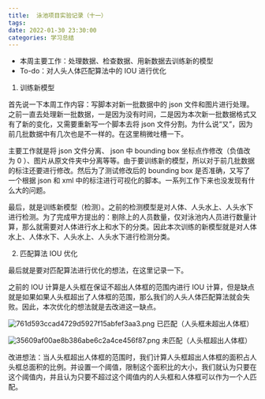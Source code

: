 ```yaml
---
title:  泳池项目实验记录（十一）
tags: 
date: 2022-01-30 23:30:00
categories: 学习总结
---
```



- 本周主要工作：处理数据、检查数据、用新数据去训练新的模型
- To-do：对人头人体匹配算法中的 IOU 进行优化

1. 训练新模型

首先说一下本周工作内容：写脚本对新一批数据中的 json 文件和图片进行处理。之前一直去处理新一批数据，一是因为没有时间，二是因为本次新一批数据格式又有了新的变化，又需要重新写一个脚本去将 json 文件分割。为什么说“又”，因为前几批数据中有几次也是不一样的。在这里稍微吐槽一下。

主要工作就是将 json 文件分离、 json 中 bounding box 坐标点作修改（负值改为 0 ）、图片从原文件夹中分离等等。由于要训练新的模型，所以对于前几批数据的标注还要进行修改。然后为了测试修改后的 bounding box 是否准确，又写了一个根据 json 和 xml 中的标注进行可视化的脚本。一系列工作下来也没发现有什么大的问题。

最后，就是训练新模型（检测）。之前的检测模型是对人体、人头水上、人头水下进行检测。为了完成甲方提出的：剔除上的人员数量，仅对泳池内人员进行数量计算，那么就需要对人体进行水上和水下的分类。因此本次训练的新模型就是对人体水上、人体水下、人头水上、人头水下进行检测分类。

2. 匹配算法 IOU 优化

最后就是要对匹配算法进行优化的想法，在这里记录一下。

之前的 IOU 计算是人头框在保证不超出人体框的范围内进行 IOU 计算，但是缺点就是如果如果人头框超出了人体框的范围，那么我们的人头人体匹配算法就会失败。因此，本次优化的想法就是去改进这一缺点。


![761d593ccad4729d5927f15abfef3aa3.png](https://runcoderhang.github.io/thumbnails/7a2132d90e834dd587d3f47a0040a7df.png)
已匹配（人头框未超出人体框）

![35609af00ae8b386abe6c2a4ce456f87.png](https://runcoderhang.github.io/thumbnails/1dc83fe343994276942fd9b000e0e1f5.png)
未匹配（人头框超出人体框）

改进想法：当人头框超出人体框的范围时，我们计算人头框超出人体框的面积占人头框总面积的比例。并设置一个阈值，限制这个面积比的大小，我们就认为只要在这个阈值内，并且认为只要不超过这个阈值内的人头框和人体框可以作为一个人匹配。


